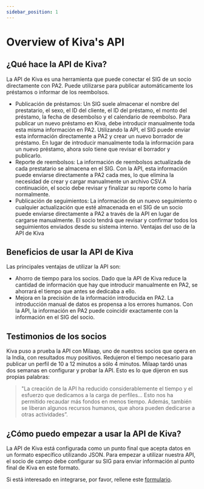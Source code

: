 ```yaml
---
sidebar_position: 1
---
```


# Overview of Kiva's API

## ¿Qué hace la API de Kiva?
La API de Kiva es una herramienta que puede conectar el SIG de un socio directamente con PA2. Puede utilizarse para publicar automáticamente los préstamos o informar de los reembolsos.

* Publicación de préstamos: Un SIG suele almacenar el nombre del prestatario, el sexo, el ID del cliente, el ID del préstamo, el monto del préstamo, la fecha de desembolso y el calendario de reembolso. Para publicar un nuevo préstamo en Kiva, debe introducir manualmente toda esta misma información en PA2. Utilizando la API, el SIG puede enviar esta información directamente a PA2 y crear un nuevo borrador de préstamo. En lugar de introducir manualmente toda la información para un nuevo préstamo, ahora solo tiene que revisar el borrador y publicarlo.
* Reporte de reembolsos: La información de reembolsos actualizada de cada prestatario se almacena en el SIG. Con la API, esta información puede enviarse directamente a PA2 cada mes, lo que elimina la necesidad de crear y cargar manualmente un archivo CSV.A continuación, el socio debe revisar y finalizar su reporte como lo haría normalmente.
* Publicación de seguimientos: La información de un nuevo seguimiento o cualquier actualización que esté almacenada en el SIG de un socio puede enviarse directamente a PA2 a través de la API en lugar de cargarse manualmente. El socio tendrá que revisar y confirmar todos los seguimientos enviados desde su sistema interno. Ventajas del uso de la API de Kiva

## Beneficios de usar la API de Kiva
Las principales ventajas de utilizar la API son:

* Ahorro de tiempo para los socios. Dado que la API de Kiva reduce la cantidad de información que hay que introducir manualmente en PA2, se ahorrará el tiempo que antes se dedicaba a ello.
* Mejora en la precisión de la información introducida en PA2. La introducción manual de datos es propensa a los errores humanos. Con la API, la información en PA2 puede coincidir exactamente con la información en el SIG del socio.

## Testimonios de los socios

Kiva puso a prueba la API con Milaap, uno de nuestros socios que opera en la India, con resultados muy positivos. Redujeron el tiempo necesario para publicar un perfil de 10 a 12 minutos a sólo 4 minutos. Milaap tardó unas dos semanas en configurar y probar la API. Esto es lo que dijeron en sus propias palabras: 

> "La creación de la API ha reducido considerablemente el tiempo y el esfuerzo que dedicamos a la carga de perfiles... Esto nos ha permitido recaudar más fondos en menos tiempo. Además, también se liberan algunos recursos humanos, que ahora pueden dedicarse a otras actividades”.


## ¿Cómo puedo empezar a usar la API de Kiva?

La API de Kiva está configurada como un punto final que acepta datos en un formato específico utilizando JSON. Para empezar a utilizar nuestra API, el socio de campo debe configurar su SIG para enviar información al punto final de Kiva en este formato.

Si está interesado en integrarse, por favor, rellene este [formulario](https://kiva.tfaforms.net/111).
